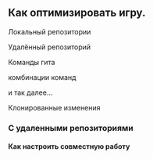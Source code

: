 ## Как оптимизировать игру.

Локальный репозитории

Удалённый репозиторий

Команды гита

комбинации команд

и так далее...

Клонированные изменения

### С удаленными репозиториями

#### Как настроить совместную работу
